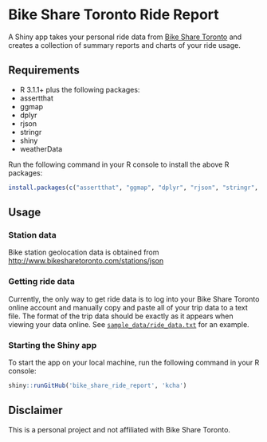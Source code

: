 # Bike Share Toronto Ride Report

A Shiny app takes your personal ride data from [Bike Share Toronto](https://www.bikesharetoronto.com/) 
and creates a collection of summary reports and charts of your ride usage.

## Requirements
 * R 3.1.1+ plus the following packages:
  * assertthat
  * ggmap
  * dplyr
  * rjson
  * stringr
  * shiny
  * weatherData

Run the following command in your R console to install the above R packages:
```r
install.packages(c("assertthat", "ggmap", "dplyr", "rjson", "stringr", "shiny", "weatherData"))
```

## Usage

### Station data

Bike station geolocation data is obtained from http://www.bikesharetoronto.com/stations/json

### Getting ride data

Currently, the only way to get ride data is to log into your Bike Share Toronto
online account and manually copy and paste all of your trip data to a text file. 
The format of the trip data should be exactly as it appears when viewing your 
data online. See [`sample_data/ride_data.txt`](https://github.com/kcha/bike_share_ride_report/blob/master/sample_data/ride_data.txt) for an example.

### Starting the Shiny app


To start the app on your local machine, run the following command in your R console:
```r
shiny::runGitHub('bike_share_ride_report', 'kcha')
```

## Disclaimer
This is a personal project and not affiliated with Bike Share Toronto.

